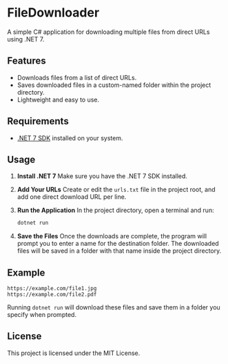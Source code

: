 # FileDownloader

A simple C# application for downloading multiple files from direct URLs using .NET 7.

## Features

* Downloads files from a list of direct URLs.
* Saves downloaded files in a custom-named folder within the project directory.
* Lightweight and easy to use.

## Requirements

* [.NET 7 SDK](https://dotnet.microsoft.com/en-us/download/dotnet/7.0) installed on your system.

## Usage

1. **Install .NET 7**
   Make sure you have the .NET 7 SDK installed.

2. **Add Your URLs**
   Create or edit the `urls.txt` file in the project root, and add one direct download URL per line.

3. **Run the Application**
   In the project directory, open a terminal and run:

   ```bash
   dotnet run
   ```

4. **Save the Files**
   Once the downloads are complete, the program will prompt you to enter a name for the destination folder. The downloaded files will be saved in a folder with that name inside the project directory.

## Example

```
https://example.com/file1.jpg
https://example.com/file2.pdf
```

Running `dotnet run` will download these files and save them in a folder you specify when prompted.

## License

This project is licensed under the MIT License.
